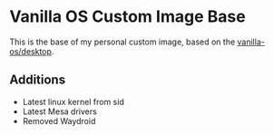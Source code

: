 # Vanilla OS Custom Image Base
This is the base of my personal custom image, based on the [vanilla-os/desktop](https://github.com/Vanilla-OS/desktop-image).

## Additions
- Latest linux kernel from sid
- Latest Mesa drivers
- Removed Waydroid
